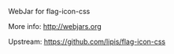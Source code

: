 WebJar for flag-icon-css

More info: http://webjars.org

Upstream: https://github.com/lipis/flag-icon-css
